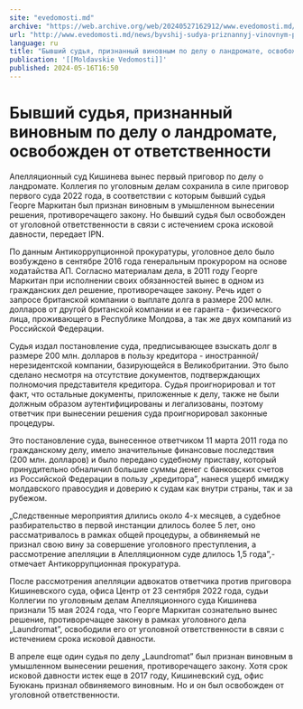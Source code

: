 ```yaml
---
site: "evedomosti.md"
archive: "https://web.archive.org/web/20240527162912/www.evedomosti.md/news/byvshij-sudya-priznannyj-vinovnym-po-delu-o-landromate-osvob"
url: "http://www.evedomosti.md/news/byvshij-sudya-priznannyj-vinovnym-po-delu-o-landromate-osvob"
language: ru
title: "Бывший судья, признанный виновным по делу о ландромате, освобожден от ответственности"
publication: '[[Moldavskie Vedomosti]]'
published: 2024-05-16T16:50
---
```


# Бывший судья, признанный виновным по делу о ландромате, освобожден от ответственности

Апелляционный суд Кишинева вынес первый приговор по делу о ландромате. Коллегия по уголовным делам сохранила в силе приговор первого суда 2022 года, в соответствии с которым бывший судья Георге Маркитан был признан виновным в умышленном вынесении решения, противоречащего закону. Но бывший судья был освобожден от уголовной ответственности в связи с истечением срока исковой давности, передает IPN.

По данным Антикоррупционной прокуратуры, уголовное дело было возбуждено в сентябре 2016 года генеральным прокурором на основе ходатайства АП. Согласно материалам дела, в 2011 году Георге Маркитан при исполнении своих обязанностей вынес в одном из гражданских дел решение, противоречащее закону. Речь идет о запросе британской компании о выплате долга в размере 200 млн. долларов от другой британской компании и ее гаранта - физического лица, проживающего в Республике Молдова, а так же двух компаний из Российской Федерации.

Судья издал постановление суда, предписывающее взыскать долг в размере 200 млн. долларов в пользу кредитора - иностранной/нерезидентской компании, базирующейся в Великобритании. Это было сделано несмотря на отсутствие документов, подтверждающих полномочия представителя кредитора. Судья проигнорировал и тот факт, что остальные документы, приложенные к делу, также не были должным образом аутентифицированы и легализованы, поэтому ответчик при вынесении решения суда проигнорировал законные процедуры.

Это постановление суда, вынесенное ответчиком 11 марта 2011 года по гражданскому делу, имело значительные финансовые последствия (200 млн. долларов) и было передано судебному приставу, который принудительно обналичил большие суммы денег с банковских счетов из Российской Федерации в пользу „кредитора”, нанеся ущерб имиджу молдавского правосудия и доверию к судам как внутри страны, так и за рубежом.

„Следственные мероприятия длились около 4-х месяцев, а судебное разбирательство в первой инстанции длилось более 5 лет, оно рассматривалось в рамках общей процедуры, а обвиняемый не признал свою вину за совершение уголовного преступления, а рассмотрение апелляции в Апелляционном суде длилось 1,5 года”,-отмечает Антикоррупционная прокуратура.

После рассмотрения апелляции адвокатов ответчика против приговора Кишиневского суда, офиса Центр от 23 сентября 2022 года, судьи Коллегии по уголовным делам Апелляционного суда Кишинева признали 15 мая 2024 года, что Георге Маркитан сознательно вынес решение, противоречащее закону в рамках уголовного дела „Laundromat”, освободили его от уголовной ответственности в связи с истечением срока исковой давности.

В апреле еще один судья по делу „Laundromat” был признан виновным в умышленном вынесении решения, противоречащего закону. Хотя срок исковой давности истек еще в 2017 году, Кишиневский суд, офис Буюкань признал обвиняемого виновным. Но и он был освобожден от уголовной ответственности.